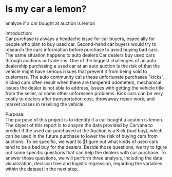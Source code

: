 # Is my car a lemon?
analyze if a car bought at auction is lemon

Introduction:  
  Car purchase is always a headache issue for car buyers, especially for people who plan to buy used car.
Second-hand car buyers would try to research the cars information before purchase to avoid buying
bad cars. The same situation happens to auto dealers.Car dealers buy used cars through auctions or
trade-ins. One of the biggest challenges of an auto dealership purchasing a used car at an auto auction
is the risk of that the vehicle might have serious issues that prevent it from being sold to customers.
The auto community calls these unfortunate purchases "kicks". Kicked cars often result when there
are tampered odometers, mechanical issues the dealer is not able to address, issues with getting the
vehicle title from the seller, or some other unforeseen problems. Kick cars can be very costly to dealers
after transportation cost, throwaway repair work, and market losses in reselling the vehicle.

Purpose:  
  The purpose of this project is to identify if a car bought a acution is lemon. The object of this report is
to anayze the data provided by Carvana to predict if the used car purchased at the Auction is a Kick (bad buy),
which can be used in the future purchase to lower the risk of buying cars from auctions. To be specific, we want 
to figure out what kinds of used cars tend to be a bad buy for the dealers. Beside those questions, we try to fgure 
out some specific questions that can help the dealers with car purchase. To answer those questions, we will perform 
three analysis, including the data visualization, decision tree and logistic regression, regarding the variables 
within the dataset in the next step.



